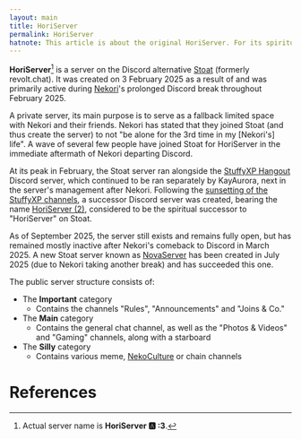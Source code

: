 ```yaml
---
layout: main
title: HoriServer
permalink: HoriServer
hatnote: This article is about the original HoriServer. For its spiritual successor, see <a href="HoriServer_(2)">HoriServer (2)</a>.
---
```

**HoriServer**[^1] is a server on the Discord alternative [Stoat](https://stoat.chat) (formerly revolt.chat). It was created on 3 February 2025 as a result of and was primarily active during [Nekori](Nekori)'s prolonged Discord break throughout February 2025.

A private server, its main purpose is to serve as a fallback limited space with Nekori and their friends. Nekori has stated that they joined Stoat (and thus create the server) to not "be alone for the 3rd time in my [Nekori's] life". A wave of several few people have joined Stoat for HoriServer in the immediate aftermath of Nekori departing Discord.

At its peak in February, the Stoat server ran alongside the [StuffyXP Hangout](StuffyXP_Hangout) Discord server, which continued to be ran separately by KayAurora, next in the server's management after Nekori. Following the [sunsetting of the StuffyXP channels](StuffyXP#Closure), a successor Discord server was created, bearing the name [HoriServer (2)](HoriServer_(2)), considered to be the spiritual successor to "HoriServer" on Stoat.

As of September 2025, the server still exists and remains fully open, but has remained mostly inactive after Nekori's comeback to Discord in March 2025. A new Stoat server known as [NovaServer](NovaServer) has been created in July 2025 (due to Nekori taking another break) and has succeeded this one.

The public server structure consists of:
- The **Important** category
   - Contains the channels "Rules", "Announcements" and "Joins & Co."
- The **Main** category
   - Contains the general chat channel, as well as the "Photos & Videos" and "Gaming" channels, along with a starboard
- The **Silly** category
   - Contains various meme, [NekoCulture](List_of_Nekori_memes_culture) or chain channels

# References
[^1]: Actual server name is **HoriServer 🅰️ :3**.